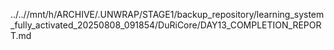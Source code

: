 ../..//mnt/h/ARCHIVE/.UNWRAP/STAGE1/backup_repository/learning_system_fully_activated_20250808_091854/DuRiCore/DAY13_COMPLETION_REPORT.md